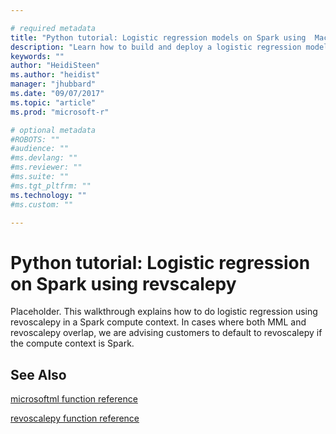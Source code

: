 ```yaml
---

# required metadata
title: "Python tutorial: Logistic regression models on Spark using  Machine Learning Server | Microsoft Docs"
description: "Learn how to build and deploy a logistic regression model in a Spark compute context through Python function calls to revoscalepay in Machine learning Server."
keywords: ""
author: "HeidiSteen"
ms.author: "heidist"
manager: "jhubbard"
ms.date: "09/07/2017"
ms.topic: "article"
ms.prod: "microsoft-r"

# optional metadata
#ROBOTS: ""
#audience: ""
#ms.devlang: ""
#ms.reviewer: ""
#ms.suite: ""
#ms.tgt_pltfrm: ""
ms.technology: ""
#ms.custom: ""

---
```


# Python tutorial: Logistic regression on Spark using revscalepy

Placeholder. This walkthrough explains how to do logistic regression using revoscalepy in a Spark compute context. In cases where both MML and revoscalepy overlap, we are advising customers to default to revoscalepy if the compute context is Spark.

## See Also

[microsoftml function reference](../python-reference/microsoftml/microsoftml-package.md)

[revoscalepy function reference](../python-reference/revoscalepy/revoscalepy-package.md)
